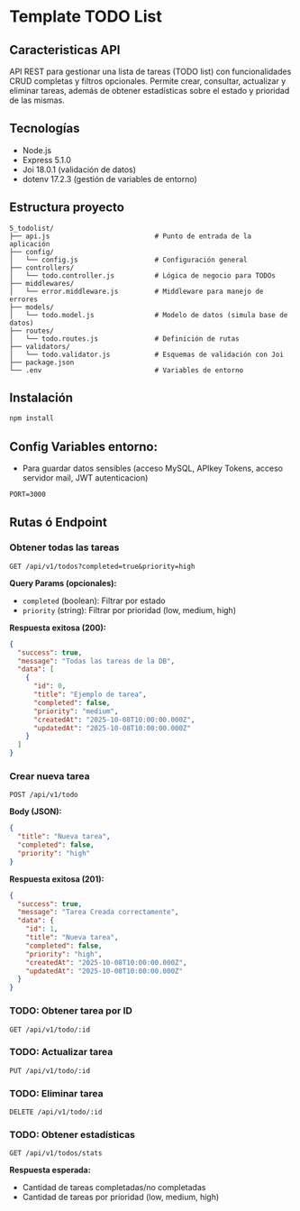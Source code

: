 # Template TODO List

## Caracteristicas API

API REST para gestionar una lista de tareas (TODO list) con funcionalidades CRUD completas y filtros opcionales. Permite crear, consultar, actualizar y eliminar tareas, además de obtener estadísticas sobre el estado y prioridad de las mismas.

## Tecnologías

- Node.js
- Express 5.1.0
- Joi 18.0.1 (validación de datos)
- dotenv 17.2.3 (gestión de variables de entorno)

## Estructura proyecto

```
5_todolist/
├── api.js                          # Punto de entrada de la aplicación
├── config/
│   └── config.js                   # Configuración general
├── controllers/
│   └── todo.controller.js          # Lógica de negocio para TODOs
├── middlewares/
│   └── error.middleware.js         # Middleware para manejo de errores
├── models/
│   └── todo.model.js               # Modelo de datos (simula base de datos)
├── routes/
│   └── todo.routes.js              # Definición de rutas
├── validators/
│   └── todo.validator.js           # Esquemas de validación con Joi
├── package.json
└── .env                            # Variables de entorno
```

## Instalación

```bash
npm install
```

## Config Variables entorno:
- Para guardar datos sensibles (acceso MySQL, APIkey Tokens, acceso servidor mail, JWT autenticacion)
```
PORT=3000
```

## Rutas ó Endpoint

### Obtener todas las tareas
```http
GET /api/v1/todos?completed=true&priority=high
```

**Query Params (opcionales):**
- `completed` (boolean): Filtrar por estado
- `priority` (string): Filtrar por prioridad (low, medium, high)

**Respuesta exitosa (200):**
```json
{
  "success": true,
  "message": "Todas las tareas de la DB",
  "data": [
    {
      "id": 0,
      "title": "Ejemplo de tarea",
      "completed": false,
      "priority": "medium",
      "createdAt": "2025-10-08T10:00:00.000Z",
      "updatedAt": "2025-10-08T10:00:00.000Z"
    }
  ]
}
```

### Crear nueva tarea
```http
POST /api/v1/todo
```

**Body (JSON):**
```json
{
  "title": "Nueva tarea",
  "completed": false,
  "priority": "high"
}
```

**Respuesta exitosa (201):**
```json
{
  "success": true,
  "message": "Tarea Creada correctamente",
  "data": {
    "id": 1,
    "title": "Nueva tarea",
    "completed": false,
    "priority": "high",
    "createdAt": "2025-10-08T10:00:00.000Z",
    "updatedAt": "2025-10-08T10:00:00.000Z"
  }
}
```

### TODO: Obtener tarea por ID
```http
GET /api/v1/todo/:id
```

### TODO: Actualizar tarea
```http
PUT /api/v1/todo/:id
```

### TODO: Eliminar tarea
```http
DELETE /api/v1/todo/:id
```

### TODO: Obtener estadísticas
```http
GET /api/v1/todos/stats
```

**Respuesta esperada:**
- Cantidad de tareas completadas/no completadas
- Cantidad de tareas por prioridad (low, medium, high)
